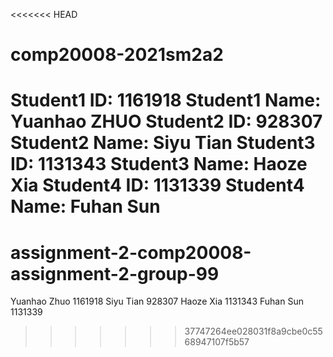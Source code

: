 <<<<<<< HEAD
# comp20008-2021sm2a2
Student1 ID: 1161918
Student1 Name: Yuanhao ZHUO
Student2 ID:  928307
Student2 Name: Siyu Tian
Student3 ID: 1131343
Student3 Name: Haoze Xia
Student4 ID: 1131339
Student4 Name: Fuhan Sun
=======
# assignment-2-comp20008-assignment-2-group-99


Yuanhao Zhuo 1161918 
Siyu Tian 928307 
Haoze Xia 1131343 
Fuhan Sun 1131339
>>>>>>> 37747264ee028031f8a9cbe0c5568947107f5b57

